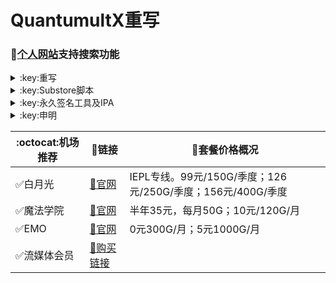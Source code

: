 # QuantumultX重写
### 🔔[个人网站](https://ybnet.ga)支持搜索功能
</details>

<details>
   <summary>:key:重写</summary>    


|:octocat:重写|:link:链接|
|--|--|
|:white_check_mark:重写合集|[:link:链接地址](https://ybnet.ga/rewrite/4in1.conf)|
|:white_check_mark:百度云加速|[:link:链接地址](https://ybnet.ga/rewrite/BaiduCloud.conf)|
|:white_check_mark:扫描全能王|[:link:链接地址](https://ybnet.ga/rewrite/CamScanner.conf)|
|:white_check_mark:Emby|[:link:链接地址](https://ybnet.ga/rewrite/Emby.conf)|
|:white_check_mark:酷我会员|[:link:链接地址](https://ybnet.ga/rewrite/KuwoVip.conf)|
|:white_check_mark:酷我数字专辑解锁|[:link:链接地址](https://ybnet.ga/rewrite/kuwo-unlock.conf)|
|:white_check_mark:历史价格|[:link:链接地址](https://ybnet.ga/rewrite/Price.conf)|
|:white_check_mark:WPS会员解锁|[:link:链接地址](https://ybnet.ga/rewrite/WPS.conf)|
|:white_check_mark:Nicegram会员解锁|[:link:链接地址](https://ybnet.ga/rewrite/nicegram.conf)|
|:white_check_mark:财新文章解锁|[:link:链接地址](https://ybnet.ga/rewrite/caixin.conf)|
|:white_check_mark:spotify会员解锁|[:link:链接地址](https://ybnet.ga/rewrite/SpotifyPremium.conf)|
|:white_check_mark:SoundCloud Go+|[:link:链接地址](https://ybnet.ga/rewrite/soundcloud.conf)|
|:white_check_mark:代理链路检测|[:link:链接地址](https://ybnet.ga/rewrite/NodeLinkCheck.conf)|
|:white_check_mark:广告屏蔽|[:link:链接地址](https://ybnet.ga/rewrite/AdBlock.conf)|
|:white_check_mark:波点音乐|[:link:链接地址](https://ybnet.ga/rewrite/Bodian.conf)|
|:white_check_mark:禁用iOS更新|[:link:链接地址](https://ybnet.ga/rewrite/DisableUpdate.conf)|
|:white_check_mark:奈飞评分|[:link:链接地址](https://ybnet.ga/rewrite/Ratings.conf)|
|:white_check_mark:番茄小说|[:link:链接地址](https://ybnet.ga/rewrite/fanqienovel.conf)|
|:white_check_mark:流利说解锁|[:link:链接地址](https://ybnet.ga/rewrite/lls.conf)|
|:white_check_mark:JibJab|[:link:链接地址](https://ybnet.ga/rewrite/jibjab.conf)|
|:white_check_mark:Mix Camera|[:link:链接地址](https://ybnet.ga/rewrite/mix.conf)|
|:white_check_mark:Picsart|[:link:链接地址](https://ybnet.ga/rewrite/picsart.conf)|
|:white_check_mark:Polarr|[:link:链接地址](https://ybnet.ga/rewrite/polarr.conf)|
|:white_check_mark:皮皮虾|[:link:链接地址](https://ybnet.ga/rewrite/ppx.conf)|
|:white_check_mark:VSCO|[:link:链接地址](https://ybnet.ga/rewrite/vsco.conf)|
|:white_check_mark:小影|[:link:链接地址](https://ybnet.ga/rewrite/xiaoying.conf)|
|:white_check_mark:香蕉视频|[:link:链接地址](https://ybnet.ga/rewrite/xjsp.conf)|
|:white_check_mark:ColorWidgets小组件|[:link:链接地址](https://ybnet.ga/rewrite/colorwidgets.conf)|
|:white_check_mark:Alarmy闹钟解锁|[:link:链接地址](https://ybnet.ga/rewrite/alarmy.conf)|
|:white_check_mark:彩云天气提醒|[:link:链接地址](https://ybnet.ga/rewrite/caiyun.conf)|
|:white_check_mark:Aloha浏览器|[:link:链接地址](https://ybnet.ga/rewrite/aloha.conf)|
|:white_check_mark:BedtimeFan助眠风扇|[:link:链接地址](https://ybnet.ga/rewrite/BedtimeFan.conf)|
|:white_check_mark:Bazaart解锁|[:link:链接地址](https://ybnet.ga/rewrite/bazaart.conf)|
|:white_check_mark:DailyYoga解锁|[:link:链接地址](https://ybnet.ga/rewrite/daily-yoga.conf)|
|:white_check_mark:Darkroom解锁|[:link:链接地址](https://ybnet.ga/rewrite/darkroom.conf)|
|:white_check_mark:Fabulous解锁|[:link:链接地址](https://ybnet.ga/rewrite/fabulous.conf)|
|:white_check_mark:Invideo解锁|[:link:链接地址](https://ybnet.ga/rewrite/invideo.conf)|
|:white_check_mark:忆飞Gif解锁|[:link:链接地址](https://ybnet.ga/rewrite/giftr.conf)|
|:white_check_mark:句读解锁|[:link:链接地址](https://ybnet.ga/rewrite/judou.conf)|
|:white_check_mark:Kika会员解锁|[:link:链接地址](https://ybnet.ga/rewrite/kika.conf)|
|:white_check_mark:Mojo会员解锁|[:link:链接地址](https://ybnet.ga/rewrite/mojo.conf)|
|:white_check_mark:Musixmatch解锁|[:link:链接地址](https://ybnet.ga/rewrite/musixmatch.conf)|
|:white_check_mark:MyFitnessPal解锁|[:link:链接地址](https://ybnet.ga/rewrite/myfitnesspal.conf)|
|:white_check_mark:Now冥想解锁|[:link:链接地址](https://ybnet.ga/rewrite/now.conf)|
|:white_check_mark:奶由壁纸解锁|[:link:链接地址](https://ybnet.ga/rewrite/nybz.conf)|
|:white_check_mark:Piccollage解锁|[:link:链接地址](https://ybnet.ga/rewrite/piccollage.conf)|
|:white_check_mark:Pixelcut解锁|[:link:链接地址](https://ybnet.ga/rewrite/pixelcut.conf)|
|:white_check_mark:时光手账解锁|[:link:链接地址](https://ybnet.ga/rewrite/sgsz.conf)|
|:white_check_mark:ShadowLink解锁会员节点|[:link:链接地址](https://ybnet.ga/rewrite/shadowlinkvpn.conf)|
|:white_check_mark:Smallpdf解锁|[:link:链接地址](https://ybnet.ga/rewrite/smallpdf.conf)|
|:white_check_mark:Tangerine解锁|[:link:链接地址](https://ybnet.ga/rewrite/tangerine.conf)|
|:white_check_mark:Ten Percent解锁|[:link:链接地址](https://ybnet.ga/rewrite/tenpercent.conf)|
|:white_check_mark:迅雷会员解锁|[:link:链接地址](https://ybnet.ga/rewrite/thunder.conf)|
|:white_check_mark:Workout For Women解锁|[:link:链接地址](https://ybnet.ga/rewrite/wfw.conf)|
|:white_check_mark:Widgetsmith解锁|[:link:链接地址](https://ybnet.ga/rewrite/widgetsmith.conf)|
|:white_check_mark:万能变声器解锁|[:link:链接地址](https://ybnet.ga/rewrite/wnbsq.conf)|
|:white_check_mark:指尖时光解锁会员|[:link:链接地址](https://ybnet.ga/rewrite/zjsg.conf)|
|:white_check_mark:傲软抠图会员|[:link:链接地址](https://ybnet.ga/rewrite/apowersoft.conf)|
|:white_check_mark:Appraven Pro|[:link:链接地址](https://ybnet.ga/rewrite/appraven.conf)|
|:white_check_mark:布丁锁屏|[:link:链接地址](https://ybnet.ga/rewrite/bdsp.conf)|
|:white_check_mark:Bilibili 1080P|[:link:链接地址](https://ybnet.ga/rewrite/bili.conf)|
|:white_check_mark:BOOM会员解锁|[:link:链接地址](https://ybnet.ga/rewrite/boom.conf)|
|:white_check_mark:克拉壁纸|[:link:链接地址](https://ybnet.ga/rewrite/clarity.conf)|
|:white_check_mark:彩云天气SVIP|[:link:链接地址](https://ybnet.ga/rewrite/colorweather.conf)|
|:white_check_mark:Ellabook VIP|[:link:链接地址](https://ybnet.ga/rewrite/ellabook.conf)|
|:white_check_mark:Fimo Pro|[:link:链接地址](https://ybnet.ga/rewrite/fimo.conf)|
|:white_check_mark:FT中文网|[:link:链接地址](https://ybnet.ga/rewrite/ft.conf)|
|:white_check_mark:i Love PDF解锁|[:link:链接地址](https://ybnet.ga/rewrite/ilovepdf.conf)|
|:white_check_mark:美图秀秀VIP|[:link:链接地址](https://ybnet.ga/rewrite/meituxx.conf)|
|:white_check_mark:起伏会员解锁|[:link:链接地址](https://ybnet.ga/rewrite/qifu.conf)|
|:white_check_mark:Symbolab Pro|[:link:链接地址](https://ybnet.ga/rewrite/symbolab.conf)|
|:white_check_mark:Pixiv Show|[:link:链接地址](https://raw.githubusercontent.com/I-am-R-E/Functional-Store-Hub/Master/PixivShow/Loon.conf)|
|:white_check_mark:B612咔叽|[:link:链接地址](https://ybnet.ga/rewrite/b612.conf)|
|:white_check_mark:儿歌点点会员|[:link:链接地址](https://ybnet.ga/rewrite/egdd.conf)|
|:white_check_mark:hyperweb会员解锁|[:link:链接地址](https://ybnet.ga/rewrite/hyperweb.conf)|
|:white_check_mark:Molycam会员|[:link:链接地址](https://ybnet.ga/rewrite/molycam.conf)|
|:white_check_mark:Photomath会员|[:link:链接地址](https://ybnet.ga/rewrite/photomath.conf)|
|:white_check_mark:西窗烛解锁|[:link:链接地址](https://ybnet.ga/rewrite/xcz.conf)|
|:white_check_mark:Accuweather解锁|[:link:链接地址](https://ybnet.ga/rewrite/accu.conf)|
|:white_check_mark:Meistertask解锁|[:link:链接地址](https://ybnet.ga/rewrite/meistertask.conf)|
|:white_check_mark:一言解锁|[:link:链接地址](https://ybnet.ga/rewrite/yiyan.conf)|
|:white_check_mark:Fantastical解锁|[:link:链接地址](https://ybnet.ga/rewrite/fantastical.conf)|
|:white_check_mark:云听解锁|[:link:链接地址](https://ybnet.ga/rewrite/yunting.conf)|
|:white_check_mark:豌豆清单解锁|[:link:链接地址](https://ybnet.ga/rewrite/wdqd.conf)|
|:white_check_mark:EMMO解锁|[:link:链接地址](https://ybnet.ga/rewrite/emmo.conf)|
|:white_check_mark:小习惯解锁|[:link:链接地址](https://ybnet.ga/rewrite/xxg.conf)|
|:white_check_mark:读书笔记解锁|[:link:链接地址](https://ybnet.ga/rewrite/dsbj.conf)|
|:white_check_mark:斑马海报解锁|[:link:链接地址](https://ybnet.ga/rewrite/zebra.conf)|
|:white_check_mark:My Plate解锁|[:link:链接地址](https://ybnet.ga/rewrite/myplate.conf)|
|❌I AM解锁|[:link:链接地址](https://ybnet.ga/rewrite/iam.conf)|
|:white_check_mark:iMuseum解锁|[:link:链接地址](https://ybnet.ga/rewrite/imuseum.conf)|
|:white_check_mark:Audiomack解锁|[:link:链接地址](https://ybnet.ga/rewrite/audiomack.conf)|
|:white_check_mark:Grammarly解锁|[:link:链接地址](https://ybnet.ga/rewrite/grammarly.conf)|
|:white_check_mark:TOKCAM解锁|[:link:链接地址](https://ybnet.ga/rewrite/tokcam.conf)|
|:white_check_mark:图图记账解锁|[:link:链接地址](https://ybnet.ga/rewrite/tutu.conf)|
|:white_check_mark:WallCraft解锁|[:link:链接地址](https://ybnet.ga/rewrite/wallcraft.conf)|
|:white_check_mark:新语听书解锁|[:link:链接地址](https://ybnet.ga/rewrite/xyts.conf)|
|:white_check_mark:一甜相机解锁|[:link:链接地址](https://ybnet.ga/rewrite/yitian.conf)|
|:white_check_mark:Grow解锁|[:link:链接地址](https://ybnet.ga/rewrite/grow.conf)|
|:white_check_mark:Xmind思维导图|[:link:链接地址](https://ybnet.ga/rewrite/xmind.conf)|
|:white_check_mark:微信公众号去广告|[:link:链接地址](https://ybnet.ga/rewrite/wechatad.conf)|
|:white_check_mark:微博去广告|[:link:链接地址](https://ybnet.ga/rewrite/weiboad.conf)|
|:white_check_mark:APP启动页去广告|[:link:链接地址](https://ybnet.ga/rewrite/startingad.conf)|
|:white_check_mark:哔哩哔哩去广告|[:link:链接地址](https://ybnet.ga/rewrite/biliad.conf)|
|:white_check_mark:喜马拉雅去广告|[:link:链接地址](https://ybnet.ga/rewrite/xmlyad.conf)|
|:white_check_mark:网易蜗牛阅读|[:link:链接地址](https://ybnet.ga/rewrite/wnds.conf)|
|:white_check_mark:马卡龙玩图|[:link:链接地址](https://ybnet.ga/rewrite/mklwt.conf)|
|:white_check_mark:第一弹解锁|[:link:链接地址](https://ybnet.ga/rewrite/dyd.conf)|
|:white_check_mark:海豚记账本|[:link:链接地址](https://ybnet.ga/rewrite/htjzb.conf)|
|:white_check_mark:PEAK解锁|[:link:链接地址](https://ybnet.ga/rewrite/peak.conf)|
|:white_check_mark:Pillow解锁|[:link:链接地址](https://ybnet.ga/rewrite/pillow.conf)|
|:white_check_mark:PocketLists解锁|[:link:链接地址](https://ybnet.ga/rewrite/pocketlists.conf)|
|:white_check_mark:知音漫客解锁|[:link:链接地址](https://ybnet.ga/rewrite/zymk.conf)|
|:white_check_mark:有道云笔记解锁|[:link:链接地址](https://ybnet.ga/rewrite/ydybj.conf)|
|:white_check_mark:Vista看天下解锁|[:link:链接地址](https://ybnet.ga/rewrite/vista.conf)|
|:white_check_mark:PhotosShop Express会员解锁|[:link:链接地址](https://ybnet.ga/rewrite/photoshop.conf)|
|:white_check_mark:人人视频去广告|[:link:链接地址](https://ybnet.ga/rewrite/rrsp.conf)|
|:white_check_mark:七猫小说解锁|[:link:链接地址](https://ybnet.ga/rewrite/qmxs.conf)|
|:white_check_mark:漫画台小程序解锁|[:link:链接地址](https://ybnet.ga/rewrite/mht.conf)|
|:white_check_mark:Notability解锁|[:link:链接地址](https://ybnet.ga/rewrite/notability.conf)|
|:white_check_mark:爱美剧解锁|[:link:链接地址](https://ybnet.ga/rewrite/amj.conf)|
|:white_check_mark:白描黄金会员|[:link:链接地址](https://ybnet.ga/rewrite/baimiao.conf)|
|:white_check_mark:OldRoll相机解锁|[:link:链接地址](https://ybnet.ga/rewrite/oldroll.conf)|
|:white_check_mark:少年得到解锁会员|[:link:链接地址](https://ybnet.ga/rewrite/sndd.conf)|
|:white_check_mark:大蓝鲸|[:link:链接地址](https://ybnet.ga/rewrite/dalanjing.conf)|
|:white_check_mark:螺畤大语文解锁会员|[:link:链接地址](https://ybnet.ga/rewrite/lsdyw.conf)|
|:white_check_mark:语文趣配音解锁会员|[:link:链接地址](https://ybnet.ga/rewrite/ywqpy.conf)|
|:white_check_mark:配音秀解锁会员|[:link:链接地址](https://ybnet.ga/rewrite/pyx.conf)|
|:white_check_mark:纸条年度会员解锁|[:link:链接地址](https://ybnet.ga/rewrite/zhitiao.conf)|
|:white_check_mark:石墨文档解锁|[:link:链接地址](https://ybnet.ga/rewrite/smwd.conf)|
|:white_check_mark:美篇解锁vip|[:link:链接地址](https://ybnet.ga/rewrite/meipian.conf)|
|:white_check_mark:Adobe LightRoom解锁|[:link:链接地址](https://ybnet.ga/rewrite/lightroom.conf)|
|:white_check_mark:Calm解锁|[:link:链接地址](https://ybnet.ga/rewrite/calm.conf)|
|:white_check_mark:NFC门禁卡公交卡|[:link:链接地址](https://ybnet.ga/rewrite/nfc.conf)|
|:white_check_mark:搜图神器|[:link:链接地址](https://ybnet.ga/rewrite/stsq.conf)|
|:white_check_mark:https抓包|[:link:链接地址](https://ybnet.ga/rewrite/https.conf)|
|:white_check_mark:SSA丝社|[:link:链接地址](https://ybnet.ga/rewrite/ssa.conf)|
|:white_check_mark:小小优趣|[:link:链接地址](https://ybnet.ga/rewrite/xxyq.conf)|
|:white_check_mark:幻影相册|[:link:链接地址](https://ybnet.ga/rewrite/hyxc.conf)|
|:white_check_mark:精塾国学|[:link:链接地址](https://ybnet.ga/rewrite/jsgx.conf)|
|:white_check_mark:PrettyUp|[:link:链接地址](https://ybnet.ga/rewrite/prettyup.conf)|
|:white_check_mark:Cubox|[:link:链接地址](https://ybnet.ga/rewrite/cubox.conf)|
|:white_check_mark:pandora订阅管理|[:link:链接地址](https://ybnet.ga/rewrite/pandora.conf)|
|:white_check_mark:微信阅读积分兑换|[:link:链接地址](https://ybnet.ga/rewrite/wechatread.conf)|请查阅脚本内教程
|:white_check_mark:来音智能陪练|[:link:链接地址](https://ybnet.ga/rewrite/ly.conf)|
|:white_check_mark:熊掌记|[:link:链接地址](https://ybnet.ga/rewrite/xzj.conf)|
|❌Notboring解锁|[:link:链接地址](https://ybnet.ga/rewrite/notboring.conf)|
|:white_check_mark:如期|[:link:链接地址](https://ybnet.ga/rewrite/rq.conf)|
|:white_check_mark:CEO周课|[:link:链接地址](https://ybnet.ga/rewrite/ceo.conf)|
|:white_check_mark:Fileball|[:link:链接地址](https://ybnet.ga/rewrite/fileball.conf)|
|:white_check_mark:1blocker|[:link:链接地址](https://ybnet.ga/rewrite/1blocker.conf)|
|:white_check_mark:AI换脸秀|[:link:链接地址](https://ybnet.ga/rewrite/ai.conf)|
|:white_check_mark:proknockout|[:link:链接地址](https://ybnet.ga/rewrite/proknockout.conf)|
|:white_check_mark:青柠海报|[:link:链接地址](https://ybnet.ga/rewrite/qnhb.conf)|
|:white_check_mark:Faintv|[:link:链接地址](https://ybnet.ga/rewrite/faintv.conf)|
|:white_check_mark:微信听书|[:link:链接地址](https://ybnet.ga/rewrite/wxts.conf)|
|:white_check_mark:人民日报去广告|[:link:链接地址](https://ybnet.ga/rewrite/rmrb.conf)|
|:white_check_mark:爱企查|[:link:链接地址](https://ybnet.ga/rewrite/aqc.conf)|
|:white_check_mark:微信读书免费卡解锁|[:link:链接地址](https://ybnet.ga/rewrite/wxds.conf)|
|:white_check_mark:chic|[:link:链接地址](https://ybnet.ga/rewrite/chic.conf)|
|:white_check_mark:有道词典|[:link:链接地址](https://ybnet.ga/rewrite/ydcd.conf)|
|:white_check_mark:一路听天下|[:link:链接地址](https://ybnet.ga/rewrite/ylttx.conf)|
|:white_check_mark:网速测试大师|[:link:链接地址](https://ybnet.ga/rewrite/wscsds.conf)|
|:white_check_mark:网速管家|[:link:链接地址](https://ybnet.ga/rewrite/wsgj.conf)|
|:white_check_mark:EFEKT美易|[:link:链接地址](https://ybnet.ga/rewrite/efekt.conf)|
|:white_check_mark:WPS稻壳会员|[:link:链接地址](https://ybnet.ga/rewrite/doc.conf)|
|:white_check_mark:米克锁屏|[:link:链接地址](https://ybnet.ga/rewrite/mksp.conf)|
|:white_check_mark:阿布睡前故事|[:link:链接地址](https://ybnet.ga/rewrite/absqgs.conf)|
|:white_check_mark:collart|[:link:链接地址](https://ybnet.ga/rewrite/collart.conf)|
|:white_check_mark:博商小麦|[:link:链接地址](https://ybnet.ga/rewrite/bsxm.conf)|
|:white_check_mark:MEMRISE|[:link:链接地址](https://ybnet.ga/rewrite/memrise.conf)|
|:white_check_mark:堆糖|[:link:链接地址](https://ybnet.ga/rewrite/duitang.conf)|
|:white_check_mark:Flomo|[:link:链接地址](https://ybnet.ga/rewrite/flomo.conf)|
|:white_check_mark:APTV|[:link:链接地址](https://ybnet.ga/rewrite/aptv.conf)|
|:white_check_mark:香哈菜谱大全|[:link:链接地址](https://ybnet.ga/rewrite/cp.conf)|
|:white_check_mark:长相思|[:link:链接地址](https://ybnet.ga/rewrite/cxs.conf)|
|:white_check_mark:电子请柬制作|[:link:链接地址](https://ybnet.ga/rewrite/dzqj.conf)|
|:white_check_mark:黄油相机|[:link:链接地址](https://ybnet.ga/rewrite/hyxj.conf)|
|:white_check_mark:Lingokids|[:link:链接地址](https://ybnet.ga/rewrite/lingokids.conf)|
|:white_check_mark:百度文库阅读解锁|[:link:链接地址](https://ybnet.ga/rewrite/bdwk.conf)|
|:white_check_mark:Craft|[:link:链接地址](https://ybnet.ga/rewrite/craft.conf)|
|:white_check_mark:Panda小组件|[:link:链接地址](https://ybnet.ga/rewrite/panda.conf)|
|:white_check_mark:Keep|[:link:链接地址](https://ybnet.ga/rewrite/keep.conf)|
|:white_check_mark:Documents|[:link:链接地址](https://ybnet.ga/rewrite/documents.conf)|
|:white_check_mark:Planny|[:link:链接地址](https://ybnet.ga/rewrite/plany.conf)|
|:white_check_mark:Ego Reader|[:link:链接地址](https://ybnet.ga/rewrite/ego.conf)|
|:white_check_mark:极速扫描仪|[:link:链接地址](https://ybnet.ga/rewrite/jssmy.conf)|
|:white_check_mark:指尖笔记|[:link:链接地址](https://ybnet.ga/rewrite/zjbj.conf)|
|:white_check_mark:钱迹|[:link:链接地址](https://ybnet.ga/rewrite/qj.conf)|
|:white_check_mark:Agenda|[:link:链接地址](https://ybnet.ga/rewrite/agenda.conf)|
|:white_check_mark:多重搜索|[:link:链接地址](https://ybnet.ga/rewrite/multisearch.conf)|
|:white_check_mark:即刻运动|[:link:链接地址](https://ybnet.ga/rewrite/jkyd.conf)|
|:white_check_mark:Day One|[:link:链接地址](https://ybnet.ga/rewrite/dayone.conf)|
|:white_check_mark:Usage|[:link:链接地址](https://ybnet.ga/rewrite/usage.conf)|
|:white_check_mark:谜底时钟|[:link:链接地址](https://ybnet.ga/rewrite/mdsz.conf)|
|:white_check_mark:MoneyThings|[:link:链接地址](https://ybnet.ga/rewrite/moneythings.conf)|
|:white_check_mark:手机扫描仪|[:link:链接地址](https://ybnet.ga/rewrite/sjsmy.conf)|
|:white_check_mark:Sorted|[:link:链接地址](https://ybnet.ga/rewrite/sorted.conf)|
|:white_check_mark:尽简衣橱|[:link:链接地址](https://ybnet.ga/rewrite/jjyc.conf)|
|:white_check_mark:看理想|[:link:链接地址](https://ybnet.ga/rewrite/klx.conf)|
|:white_check_mark:目标地图|[:link:链接地址](https://ybnet.ga/rewrite/mbdt.conf)|
|:white_check_mark:拼图酱|[:link:链接地址](https://ybnet.ga/rewrite/ptj.conf)|
|:white_check_mark:向日葵阅读|[:link:链接地址](https://ybnet.ga/rewrite/xrk.conf)|
|:white_check_mark:卡片日记|[:link:链接地址](https://ybnet.ga/rewrite/kprj.conf)|
|:white_check_mark:莉景天气|[:link:链接地址](https://ybnet.ga/rewrite/ljtq.conf)|
|:white_check_mark:Motivation|[:link:链接地址](https://ybnet.ga/rewrite/motivation.conf)|
|:white_check_mark:PDF Viewer|[:link:链接地址](https://ybnet.ga/rewrite/pdfviewer.conf)|
|:white_check_mark:Percento|[:link:链接地址](https://ybnet.ga/rewrite/percento.conf)|
|:white_check_mark:Pixelance|[:link:链接地址](https://ybnet.ga/rewrite/pixelance.conf)|
|:white_check_mark:Retake|[:link:链接地址](https://ybnet.ga/rewrite/retake.conf)|
|:white_check_mark:色采|[:link:链接地址](https://ybnet.ga/rewrite/sc.conf)|
|:white_check_mark:闪萌表情|[:link:链接地址](https://ybnet.ga/rewrite/smbq.conf)|
|:white_check_mark:音频剪辑|[:link:链接地址](https://ybnet.ga/rewrite/ypjj.conf)|
|:white_check_mark:Varlens|[:link:链接地址](https://ybnet.ga/rewrite/varlens.conf)|
|:white_check_mark:一木记账|[:link:链接地址](https://ybnet.ga/rewrite/ymjz.conf)|
|:white_check_mark:Drafts|[:link:链接地址](https://ybnet.ga/rewrite/drafts.conf)|
|:white_check_mark:叮叮水印相机|[:link:链接地址](https://ybnet.ga/rewrite/ddsyxj.conf)|
|:white_check_mark:Emote|[:link:链接地址](https://ybnet.ga/rewrite/emote.conf)|
|:white_check_mark:灵敢足迹|[:link:链接地址](https://ybnet.ga/rewrite/lgzj.conf)|
|:white_check_mark:7分钟HIIT运动|[:link:链接地址](https://ybnet.ga/rewrite/seven.conf)|
|:white_check_mark:私密相册管家|[:link:链接地址](https://ybnet.ga/rewrite/smxcgj.conf)|
|:white_check_mark:FitnessView|[:link:链接地址](https://ybnet.ga/rewrite/fnv.conf)|
|:white_check_mark:TODO清单|[:link:链接地址](https://ybnet.ga/rewrite/todo.conf)|
|:white_check_mark:淘票票评分|[:link:链接地址](https://ybnet.ga/rewrite/tpp.conf)|
|:white_check_mark:天天豆|[:link:链接地址](https://ybnet.ga/rewrite/ttd.conf)|
|:white_check_mark:咖映|[:link:链接地址](https://ybnet.ga/rewrite/ky.conf)|
|:white_check_mark:VCUS|[:link:链接地址](https://ybnet.ga/rewrite/vcus.conf)|
|:white_check_mark:傲软PDF编辑|[:link:链接地址](https://ybnet.ga/rewrite/arpdfbj.conf)|
|:white_check_mark:傲软投屏|[:link:链接地址](https://ybnet.ga/rewrite/artp.conf)|
|:white_check_mark:幻休|[:link:链接地址](https://ybnet.ga/rewrite/hx.conf)|
|:white_check_mark:绘影字幕|[:link:链接地址](https://ybnet.ga/rewrite/hyzm.conf)|
|:white_check_mark:汇中考|[:link:链接地址](https://ybnet.ga/rewrite/hzk.conf)|
|:white_check_mark:iScreen|[:link:链接地址](https://ybnet.ga/rewrite/iscreen.conf)|
|:white_check_mark:小组件盒子|[:link:链接地址](https://ybnet.ga/rewrite/xzjhz.conf)|
|:white_check_mark:佐糖|[:link:链接地址](https://ybnet.ga/rewrite/zt.conf)|
|:white_check_mark:飞鱼计划|[:link:链接地址](https://ybnet.ga/rewrite/fyjh.conf)|
|:white_check_mark:过期啦|[:link:链接地址](https://ybnet.ga/rewrite/gql.conf)|
|:white_check_mark:乃糖小组件|[:link:链接地址](https://ybnet.ga/rewrite/nt.conf)|
|:white_check_mark:一书一课|[:link:链接地址](https://ybnet.ga/rewrite/ysyk.conf)|
|:white_check_mark:充电助手|[:link:链接地址](https://ybnet.ga/rewrite/cdzs.conf)|
|:white_check_mark:电视家|[:link:链接地址](https://ybnet.ga/rewrite/dsj.conf)|
|:white_check_mark:Endel|[:link:链接地址](https://ybnet.ga/rewrite/endel.conf)| 
|:white_check_mark:格至日记|[:link:链接地址](https://ybnet.ga/rewrite/gzrj.conf)|  
|:white_check_mark:高德地图去广告|[:link:链接地址](https://ybnet.ga/rewrite/gddt.conf)|  
|:white_check_mark:好事发生|[:link:链接地址](https://ybnet.ga/rewrite/hsfs.conf)|  
|:white_check_mark:简讯|[:link:链接地址](https://ybnet.ga/rewrite/jianxun.conf)|
|:white_check_mark:可拍|[:link:链接地址](https://ybnet.ga/rewrite/kepai.conf)|
|:white_check_mark:Lifeviewer|[:link:链接地址](https://ybnet.ga/rewrite/lifeviewer.conf)|
|:white_check_mark:Relens|[:link:链接地址](https://ybnet.ga/rewrite/relens.conf)|
|:white_check_mark:Vivacut|[:link:链接地址](https://ybnet.ga/rewrite/vivacut.conf)|
|:white_check_mark:Watchout|[:link:链接地址](https://ybnet.ga/rewrite/watchout.conf)|
|:white_check_mark:无痕去水印|[:link:链接地址](https://ybnet.ga/rewrite/whqsy.conf)|
|:white_check_mark:一键换脸|[:link:链接地址](https://ybnet.ga/rewrite/yjhl.conf)|
|:white_check_mark:节点信息查询|[:link:链接地址](https://ybnet.ga/rewrite/ip-api.js)|
|:white_check_mark:流媒体解锁查询|[:link:链接地址](https://ybnet.ga/rewrite/media-check.js)|
|:white_check_mark:Styleart|[:link:链接地址](https://ybnet.ga/rewrite/styleart.conf)|
|:white_check_mark:7动|[:link:链接地址](https://ybnet.ga/rewrite/7dong.conf)|
|:white_check_mark:海报工厂|[:link:链接地址](https://ybnet.ga/rewrite/hbgc.conf)|  
|:white_check_mark:我的番茄|[:link:链接地址](https://ybnet.ga/rewrite/wdfq.conf)|  
|:white_check_mark:FoMz|[:link:链接地址](https://ybnet.ga/rewrite/fomz.conf)|  
|:white_check_mark:日杂相机|[:link:链接地址](https://ybnet.ga/rewrite/rzxj.conf)|
|:white_check_mark:古诗词大全|[:link:链接地址](https://ybnet.ga/rewrite/gscdq.conf)|
|:white_check_mark:Mondly|[:link:链接地址](https://ybnet.ga/rewrite/mondly.conf)|
|:white_check_mark:猫头鹰文件|[:link:链接地址](https://ybnet.ga/rewrite/mtywj.conf)|
|:white_check_mark:YouTube去广告|[:link:链接地址](https://ybnet.ga/rewrite/youtube.conf)|
|:white_check_mark:汉堡儿童故事|[:link:链接地址](https://ybnet.ga/rewrite/hbetgs.conf)|
|:white_check_mark:iconKiller|[:link:链接地址](https://ybnet.ga/rewrite/iconkiller.conf)|
|:white_check_mark:一寸证件照|[:link:链接地址](https://ybnet.ga/rewrite/yczjz.conf)|
|:white_check_mark:中华诗词库|[:link:链接地址](https://ybnet.ga/rewrite/zhsck.conf)|
|:white_check_mark:字体册|[:link:链接地址](https://ybnet.ga/rewrite/ztc.conf)|
|:white_check_mark:配音|[:link:链接地址](https://ybnet.ga/rewrite/peiyin.conf)|
|:white_check_mark:AdGuard|[:link:链接地址](https://ybnet.ga/rewrite/adguard.conf)|
|:white_check_mark:阿里云盘签到|[:link:链接地址](https://ybnet.ga/rewrite/aliyun.conf)|
|:white_check_mark:油价定时提醒|[:link:链接地址](https://raw.githubusercontent.com/deezertidal/shadowrocket-rules/main/js/oil.js)|
|:white_check_mark:生活指数定时提醒|[:link:链接地址](https://raw.githubusercontent.com/deezertidal/shadowrocket-rules/main/js/lifeindex.js)|





****
* 解锁类插件一般需要登录账号恢复购买，如不生效，请卸载重装。
* 除集合类外，脚本插件均署名原作者，如有署名错误，请联系邮箱更正。
* 如需修改或分享，请保留作者信息。
</details>




<details>
  <summary>:key:Substore脚本</summary>  
  
|:octocat:Sub-Store脚本|:link:链接|:pushpin:操作说明|
|--|--|--|
|:white_check_mark:脚本操作：重命名|[:link:链接地址](https://raw.githubusercontent.com/qwerzl/rename.js/main/rename.js#input=zh&output=zh&airport=你需要的机场名)|SubStore-订阅编辑-添加操作-脚本操作-粘贴链接（自行修改自己的机场名）
|:white_check_mark:脚本过滤：筛选80 443端口|[:link:链接地址](https://raw.githubusercontent.com/deezertidal/private/main/port-filter.js)|SubStore-订阅编辑-添加操作-脚本过滤-粘贴链接
|:white_check_mark:脚本过滤：筛选80,443，vmess,ws节点(免流节点)|[:link:链接地址](https://raw.githubusercontent.com/deezertidal/private/main/nodes-filter.js)|SubStore-订阅编辑-添加操作-脚本过滤-粘贴链接
|:white_check_mark:脚本操作：修改host混淆|[:link:链接地址](https://raw.githubusercontent.com/deezertidal/private/main/vmess-host.js)|SubStore-订阅编辑-添加操作-脚本操作-粘贴链接（自行修改参数）
</details>


<details>

  <summary>:key:永久签名工具及IPA</summary>  
  
|:octocat:签名工具|:link:链接|:pushpin:操作说明|
|--|--|--|
|:white_check_mark:TrollStore 永久签名|[:link:教程](https://github.com/deezertidal/shadowrocket-rules/blob/main/TrollStore.MD)|支持iOS14.0-15.4.1
|:white_check_mark:Youtube.ipa|[:link:链接地址](https://github.com/qnblackcat/uYouPlus/releases/download/v18.08.1-2.3.1/uYouPlus_18.08.1_2.3.1.ipa)|去广告 后台播放音乐 画中画
|:white_check_mark:微信双开.ipa|[:link:链接地址](https://github.com/zwf234/WeChat/releases)|双开
|:white_check_mark:Appstore++|[:link:链接地址](https://ipa.store/2886.html)|降级工具
|:white_check_mark:Tiktok.ipa|[:link:链接地址](https://drive.google.com/file/d/1XMbpcMiv2yYEw6ApYG8sCL9oGNbPpcJ5/view?usp=drivesdk)|内置换区功能
|:white_check_mark:No homebar|[:link:链接地址](https://appdb.to/app/cydia/1900001061)|隐藏屏幕底部横条
|:white_check_mark:Trollspeed.ipa|[:link:链接地址](https://drive.google.com/file/d/17HIcHpiclJnFi_pAVpc71rTsDAL3JKCn/view)|显示网速
|:white_check_mark:其他.ipa|[:link:链接地址](https://appdb.to/search/?type=cydia)，[:link:链接地址](https://ipa.store)|



</details>


 <details>
  <summary>:key:申明</summary>

## :warning:免责声明：

* 本项目涉及的任何解锁和解密分析脚本仅用于资源共享和学习研究，不能保证其合法性，准确性，完整性和有效性，请根据情况自行判断.

* 间接使用脚本的任何用户，包括但不限于建立VPS或在某些行为违反国家/地区法律或相关法规的情况下进行传播, 本项目对于由此引起的任何隐私泄漏或其他后果概不负责.

* 请勿将Script项目的任何内容用于商业或非法目的，否则后果自负.

* 如果任何单位或个人认为该项目的脚本可能涉嫌侵犯其权利，则应及时通知并提供身份证明，所有权证明，我们将在收到认证文件后删除相关脚本.

* 对任何脚本问题概不负责，包括但不限于由任何脚本错误导致的任何损失或损害.

* 您必须在下载后的24小时内从计算机或手机中完全删除以上内容.

* 任何以任何方式查看此项目的人或直接或间接使用该Script项目的任何脚本的使用者都应仔细阅读此声明。保留随时更改或补充此免责声明的权利。一旦使用并复制了任何相关脚本或Script项目的规则，则视为您已接受此免责声明.

### 特别感谢（排名不分先后,如有遗漏请提醒补充）：

* [@ddgksf2013](https://github.com/ddgksf2013)

* [@Marol62926](https://github.com/Marol62926)

* [@Tartarus2014](https://github.com/Tartarus2014)

* [@I-am-R-E](https://github.com/I-am-R-E)

* [@yqc007](https://github.com/yqc007)

* [@nzw9314](https://github.com/nzw9314)

* [@Qure](https://github.com/Koolson/Qure)

* [@Orz](https://github.com/Orz-3/mini)

* [@NobyDa](https://github.com/NobyDa)

* [@lhie1](https://github.com/lhie1)

* [@ConnersHua](https://github.com/ConnersHua)

* [@chavyleung](https://github.com/chavyleung)

* [@yichahucha](https://github.com/yichahucha)

* [@langkhach270389](https://github.com/langkhach270389)

* [@Choler](https://github.com/Choler)

* [@onewayticket255](https://github.com/onewayticket255)

* [@NavePnow](https://github.com/NavePnow)

* [@Meeta](https://github.com/MeetaGit)

* [@Neurogram-R](https://github.com/Neurogram-R)

* [@sazs34](https://github.com/sazs34)

* [@uniqueque](https://github.com/uniqueque)

* [@eHpo](https://github.com/eHpo1/Rules)

* [@Sunert](https://github.com/Sunert/Scripts)

* [@songyangzz](https://github.com/songyangzz/QuantumultX.git)

* [@zZPiglet](https://github.com/zZPiglet/Task.git)

* [@Peng-YM](https://github.com/Peng-YM/QuanX)

* [@evilbutcher](https://github.com/evilbutcher/Quantumult_X/tree/master)

* [@lxk0301](https://gitee.com/lxk0301/jd_scripts/tree/master/)

* [@toulanboy](https://github.com/toulanboy/scripts)

* [@lowking](https://github.com/lowking/Scripts)
 </details>

|:octocat:机场推荐|:link:链接| :pushpin:套餐价格概况
|--|--|--|
|:white_check_mark:白月光|[:link:官网](https://www.bygcloud.com/#/register?code=DX4iT5B4)|IEPL专线。99元/150G/季度；126元/250G/季度；156元/400G/季度
|:white_check_mark:魔法学院|[:link:官网](https://2220.it/register?aff=GNs68S4XWT)|半年35元，每月50G；10元/120G/月
|:white_check_mark:EMO|[:link:官网](https://yyds.emovpn.top/#/register?code=7KLxhYOS)|0元300G/月；5元1000G/月
|:white_check_mark:流媒体会员|[:link:购买链接](https://ihezu.gold/r8YMSR)|  
